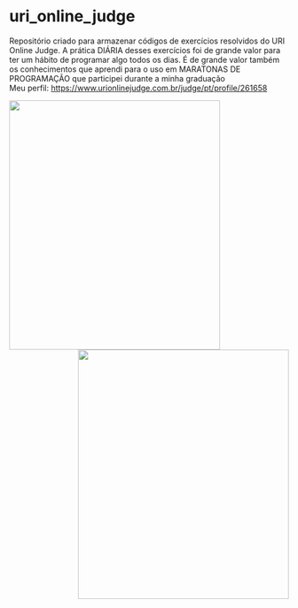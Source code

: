 # uri_online_judge

Repositório criado para armazenar códigos de exercícios resolvidos do URI Online Judge. A prática DIÁRIA desses exercícios foi de grande valor para ter um hábito de programar algo todos os dias. É de grande valor também os conhecimentos que aprendi para o uso em MARATONAS DE PROGRAMAÇÃO que participei durante a minha graduação<br>
Meu perfil: https://www.urionlinejudge.com.br/judge/pt/profile/261658
<br>

  <center>
  
  <img src="https://media.giphy.com/media/10zxDv7Hv5RF9C/giphy.gif" width="380" height="450" align="left"/> 
  <img src="https://media.giphy.com/media/hvFUiCVOECDXJueNdy/giphy.gif"width="380" height="450" align="right"/>
    </center>
